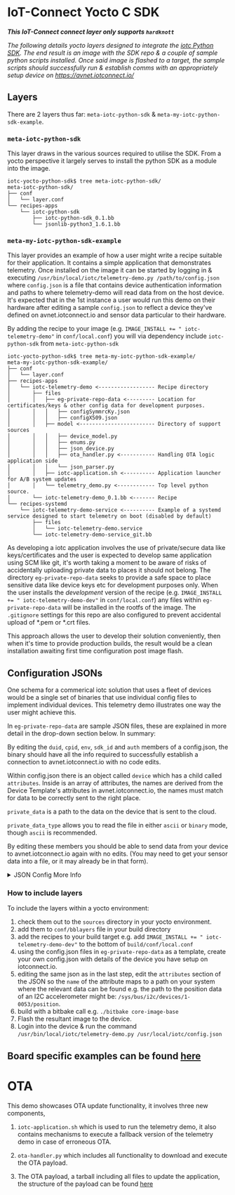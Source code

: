 # IoT-Connect Yocto C SDK
***This IoT-Connect connect layer only supports `hardknott`***

*The following details yocto layers designed to integrate the [iotc Python SDK]([https://github.com/avnet-iotconnect/iotc-python-sdk/tree/master-std-21]). The end result is an image with the SDK repo & a couple of sample python scripts installed. Once said image is flashed to a target, the sample scripts should successfully run & establish comms with an appropriately setup device on https://avnet.iotconnect.io/*

## Layers
There are 2 layers thus far: `meta-iotc-python-sdk` & `meta-my-iotc-python-sdk-example`.
### `meta-iotc-python-sdk`
This layer draws in the various sources required to utilise the SDK. From a yocto perspective it largely serves to install the python SDK as a module into the image.

```
iotc-yocto-python-sdk$ tree meta-iotc-python-sdk/
meta-iotc-python-sdk/
├── conf
│   └── layer.conf
└── recipes-apps
    └── iotc-python-sdk
        ├── iotc-python-sdk_0.1.bb
        └── jsonlib-python3_1.6.1.bb
```

### `meta-my-iotc-python-sdk-example`
This layer provides an example of how a user might write a recipe suitable for their application. It contains a simple application that demonstrates telemetry. Once installed on the image it can be started by logging in & executing `/usr/bin/local/iotc/telemetry-demo.py /path/to/config.json` where `config.json` is a file that contains device authentication information and paths to where telemetry-demo will read data from on the host device. It's expected that in the 1st instance a user would run this demo on their hardware after editing a sample `config.json` to reflect a device they've defined on avnet.iotconnect.io and sensor data particular to their hardware.

By adding the recipe to your image (e.g. `IMAGE_INSTALL += " iotc-telemetry-demo"` in `conf/local.conf`) you will via dependency include `iotc-python-sdk` from `meta-iotc-python-sdk`

```
iotc-yocto-python-sdk$ tree meta-my-iotc-python-sdk-example/
meta-my-iotc-python-sdk-example/
├── conf
│   └── layer.conf
├── recipes-apps
│   └── iotc-telemetry-demo <------------------ Recipe directory
│       ├── files
│       │   ├── eg-private-repo-data <--------- Location for certificates/keys & other config data for development purposes.
│       │   │   ├── configSymmrcKy.json
│       │   │   ├── configX509.json
│       │   ├── model <------------------------ Directory of support sources
│       │   │   ├── device_model.py
│       │   │   ├── enums.py
│       │   │   ├── json_device.py
│       │   │   ├── ota_handler.py <----------- Handling OTA logic application side
│       │   │   └── json_parser.py
│       │   ├── iotc-application.sh <---------- Application launcher for A/B system updates
│       │   └── telemetry_demo.py <------------ Top level python source.
│       └── iotc-telemetry-demo_0.1.bb <------- Recipe
└── recipes-systemd
    └── iotc-telemetry-demo-service <---------- Example of a systemd service designed to start telemetry on boot (disabled by default)
        ├── files
        │   └── iotc-telemetry-demo.service
        └── iotc-telemetry-demo-service_git.bb
```

As developing a iotc application involves the use of private/secure data like keys/certificates and the user is expected to develop same application using SCM like git, it's worth taking a moment to be aware of risks of accidentally uploading private data to places it should not belong. The directory `eg-private-repo-data` seeks to provide a safe space to place sensitive data like device keys etc for development purposes only. When the user installs the _development_ version of the recipe (e.g. `IMAGE_INSTALL += " iotc-telemetry-demo-dev"` in `conf/local.conf`) any files within `eg-private-repo-data` will be installed in the rootfs of the image. The `.gitignore` settings for this repo are also configured to prevent accidental upload of *.pem or *.crt files.

This approach allows the user to develop their solution conveniently, then when it's time to provide production builds, the result would be a clean installation awaiting first time configuration post image flash.

## Configuration JSONs
One schema for a commerical iotc solution that uses a fleet of devices would be a single set of binaries that use individual config files to implement individual devices. This telemetry demo illustrates one way the user might achieve this.

In `eg-private-repo-data` are sample JSON files, these are explained in more detail in the drop-down section below. In summary:

By editing the `duid`, `cpid`, `env`, `sdk_id` and `auth` members of a config.json, the binary should have all the info required to successfully establish a connection to avnet.iotconnect.io with no code edits.

Within config.json there is an object called `device` which has a child called `attributes`. Inside is an array of attributes, the names are derived from the Device Template's attributes in avnet.iotconnect.io, the names must match for data to be correctly sent to the right place.

`private_data` is a path to the data on the device that is sent to the cloud.

`private_data_type` allows you to read the file in either `ascii` or `binary` mode, though `ascii` is recommended.

By editing these members you should be able to send data from your device to avnet.iotconnect.io again with no edits. (You may need to get your sensor data into a file, or it may already be in that form).

<details>
  <summary>JSON Config More Info</summary>
  The config json provides a quick and easy way to provide a user's executable with the requisite device credentials for any connection and a convenient method of mapping sensors to iotc device attributes. The demo source provided will match an `attribute.name` to a path on the user's host where the relevant sensor data resides. It also indicates to the demo what format to expect the data at the path to be in.

```json
{
    "sdk_ver": "2.1",
    "duid": "Your Device's name in https://avnet.iotconnect.io/device/1",
    "cpid": "'CPID' from https://avnet.iotconnect.io/key-vault",
    "env": "'Environment' from https://avnet.iotconnect.io/key-vault",
    "iotc_server_cert": "/etc/ssl/certs/DigiCert_Global_Root_G2.pem",
    "sdk_id": "'SDK Identities -> Language: Python **, Version: 1.0' from https://avnet.iotconnect.io/key-vault",
    "auth": {
      "auth_type": "IOTC_AT_X509",
      "params": {
        "client_key": "/path/to/device.key",
        "client_cert": "/path/to/DeviceCertificate.pem"
      }
    },
    "device": {
      "commands_list_path": "Path to folder containing all commands",
      "offline_storage": {
        "available_space_MB": 1,
        "file_count": 1
      },
      "attributes": [
        {
          "name": "power",
          "private_data": "/usr/bin/local/iotc/dummy_sensor_power",
          "private_data_type": "ascii"
        },
        {
          "name": "level",
          "private_data": "/usr/bin/local/iotc/dummy_sensor_level",
          "private_data_type": "ascii"
        }
      ]
    }
}
```

Say you have a device `my-demo-device` based on a template on avnet.iotconnect.io that looks like:
```json
{
  "code": "my-template",
  "name": "My Template",
  "authType": 5,
  "isIotEdgeEnable": false,
  "attributes": [
    {
      "name": "Version",
      "type": "STRING",
      "description": null,
      "unit": null
    }
  ],
  "commands": [
  ],
  "messageVersion": "1.0",
  "msgCode": "7LIBCD6",
  "properties": {
    "description": null,
    "dataFrequency": "60",
    "fileSupport": false
  },
  "_meta": {
    "version": "2.0"
  }
}
```

You would first (copy &) edit config.json with relevant device connection details thusly:

```json
{
    "sdk_ver": "2.1",
    "duid": "Your Device's name in https://avnet.iotconnect.io/device/1",
```
Would become: 
```json
{
    "sdk_ver": "2.1",
    "duid": "myDemoDevice",
```

Then with regard to mapping template attributes to paths, in order to map the `Version` attribute to a path on the device you would edit config.json to include:
```json
      "attributes": [
        {
          "name": "Version",
          "private_data": "/proc/version",
          "private_data_type": "ascii"
        },
```
</details>

### How to include layers
To include the layers within a yocto environment:

1. check them out to the `sources` directory in your yocto environment. 
1. add them to `conf/bblayers` file in your build directory
1. add the recipes to your build target e.g. add `IMAGE_INSTALL += " iotc-telemetry-demo-dev"` to the bottom of `build/conf/local.conf`
1. using the config.json files in `eg-private-repo-data` as a template, create your own config.json with details of the device you have setup on iotconnect.io.
1. editing the same json as in the last step, edit the `attributes` section of the JSON so the `name` of the attribute maps to a path on your system where the relevant data can be found e.g. the path to the position data of an I2C accelerometer might be: `/sys/bus/i2c/devices/1-0053/position`.
1. build with a bitbake call e.g. `./bitbake core-image-base`
1. Flash the resultant image to the device.
1. Login into the device & run the command `/usr/bin/local/iotc/telemetry-demo.py /usr/local/iotc/config.json`

## Board specific examples can be found [here](board_specific_readmes/README.md)

# OTA

  This demo showcases OTA update functionality, it involves three new components,
  1. `iotc-application.sh` which is used to run the telemetry demo, it also contains mechanisms to execute a fallback version of the telemetry demo in case of erroneous OTA.

  1. `ota-handler.py` which includes all functionality to download and execute the OTA payload.

  1. The OTA payload, a tarball including all files to update the application, the structure of the payload can be found [here](/meta-my-iotc-python-sdk-example/recipes-apps/iotc-telemetry-demo/files/ota-payload-template/README)

